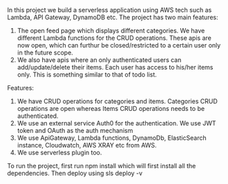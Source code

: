 
In this project we build a serverless application using AWS tech such as Lambda, API Gateway, DynamoDB etc.
The project has two main features:
1. The open feed page which displays different categories. We have different Lambda functions for the CRUD operations. These apis are now open, which can furthur be closed/restricted to a certain user only in the future scope.
2. We also have apis where an only authenticated users can add/update/delete their items. Each user has access to his/her items only. This is something similar to that of todo list.

Features:
1. We have CRUD operations for categories and items. Categories CRUD operations are open whereas Items CRUD operations needs to be authenticated.
2. We use an external service Auth0 for the authentication. We use JWT token and OAuth as the auth mechanism
3. We use ApiGateway, Lambda functions, DynamoDb, ElasticSearch instance, Cloudwatch, AWS XRAY etc from AWS.
4. We use serverless plugin too.

To run the project, first run npm install which will first install all the dependencies.
Then deploy using sls deploy -v

